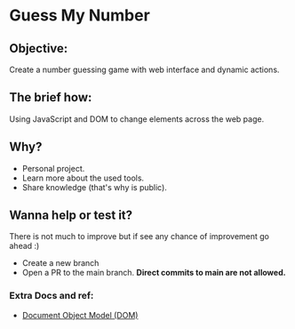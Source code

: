 # Guess My Number

## Objective:

Create a number guessing game with web interface and dynamic actions.
## The brief how:

Using JavaScript and DOM to change elements across the web page.

## Why?

- Personal project.
- Learn more about the used tools.
- Share knowledge (that's why is public).

## Wanna help or test it?

There is not much to improve but if see any chance of improvement go ahead :)
- Create a new branch
- Open a PR to the main branch. **Direct commits to main are not allowed.**

### Extra Docs and ref:

- [Document Object Model (DOM)](https://developer.mozilla.org/en-US/docs/Web/API/Document_Object_Model)